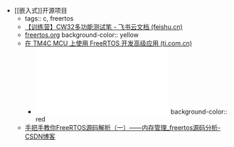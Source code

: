 - [[嵌入式]]开源项目
	- tags:: c, freertos
	- [【训练营】CW32多功能测试笔 - 飞书云文档 (feishu.cn)](https://dwi41yhz703.feishu.cn/wiki/RD4xwsiT6ikI2lkDkEscZDmTnVe)
	- [freertos.org](https://www.freertos.org/)
	  background-color:: yellow
	- [在 TM4C MCU 上使用 FreeRTOS 开发高级应用 (ti.com.cn)](https://www.ti.com.cn/cn/lit/an/zhcacg6/zhcacg6.pdf)
		- ![zhcacg6.pdf](../assets/zhcacg6_1718850522291_0.pdf)
		  background-color:: red
	- [手把手教你FreeRTOS源码解析（一）——内存管理_freertos源码分析-CSDN博客](https://blog.csdn.net/weixin_46461874/article/details/128268515)